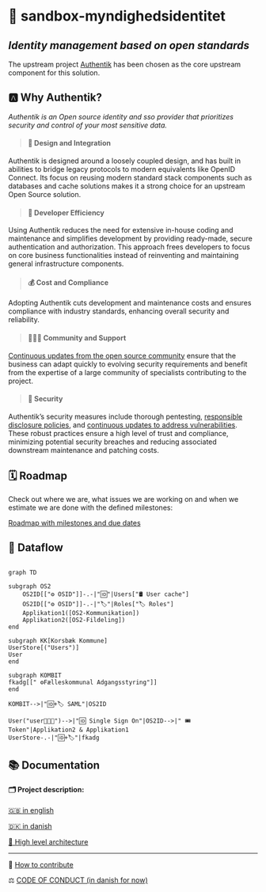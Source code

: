 # 🪪 sandbox-myndighedsidentitet
*Identity management based on open standards*
---
The upstream project [Authentik](https://github.com/goauthentik/authentik/) has been chosen as the core upstream component for this solution.

## 🅰️ Why Authentik?
*Authentik is an Open source identity and sso provider that prioritizes security and control of your most sensitive data.*

> #### 📐 Design and Integration
Authentik is designed around a loosely coupled design, and has built in abilities to bridge legacy protocols to modern equivalents like OpenID Connect. Its focus on reusing modern standard stack components such as databases and cache solutions makes it a strong choice for an upstream Open Source solution.

> #### 🚀 Developer Efficiency
Using Authentik reduces the need for extensive in-house coding and maintenance and simplifies development by providing ready-made, secure authentication and authorization. This approach frees developers to focus on core business functionalities instead of reinventing and maintaining general infrastructure components.

> #### 💰 Cost and Compliance
Adopting Authentik cuts development and maintenance costs and ensures compliance with industry standards, enhancing overall security and reliability.

> #### 🧑‍🤝‍🧑 Community and Support
[Continuous updates from the open source community](https://github.com/goauthentik/authentik/pulse) ensure that the business can adapt quickly to evolving security requirements and benefit from the expertise of a large community of specialists contributing to the project.

> #### 🔐 Security
Authentik’s security measures include thorough pentesting, [responsible disclosure policies](https://github.com/goauthentik/authentik/security), and [continuous updates to address vulnerabilities](https://github.com/goauthentik/authentik/pulse). These robust practices ensure a high level of trust and compliance, minimizing potential security breaches and reducing associated downstream maintenance and patching costs.

## 🗓️ Roadmap
Check out where we are, what issues we are working on and when we estimate we are done with the defined milestones:

[Roadmap with milestones and due dates](https://github.com/OS2lab/os2ID/milestones?direction=desc&sort=completeness&state=open)


## 🔀 Dataflow

```mermaid

graph TD

subgraph OS2
    OS2ID[["⚙️ OSID"]]-.-|"🆔"|Users["🛢 User cache"]
    OS2ID[["⚙️ OSID"]]-.-|"🏷️"|Roles["🏷️ Roles"]
    Applikation1([OS2-Kommunikation])
    Applikation2([OS2-Fildeling])
end

subgraph KK[Korsbæk Kommune]
UserStore[("Users")]
User
end

subgraph KOMBIT
fkadg[[" ⚙️Fælleskommunal Adgangsstyring"]]
end

KOMBIT-->|"🆔+🏷️ SAML"|OS2ID

User("user👩🏻‍💻")-->|"🆔 Single Sign On"|OS2ID-->|" 🎟️ Token"|Applikation2 & Applikation1
UserStore-.-|"🆔+🏷️"|fkadg

```

## 📚 Documentation

#### 🗂️ Project description:
  [🇬🇧 in english](/docs/project_description.md#-os2id---identity-and-accessmanagent)
  
  [🇩🇰 in danish](/docs/project_description.md#-os2id---identitets--og-adgangsstyring)
  
  [🧩 High level architecture](/docs/High_Level_Architecture.md)
 
---
🎁 [How to contribute](CONTRIBUTING.md)

⚖️ [CODE OF CONDUCT (in danish for now)](https://github.com/OS2offdig/about/blob/main/CODE_OF_CONDUCT.md)
